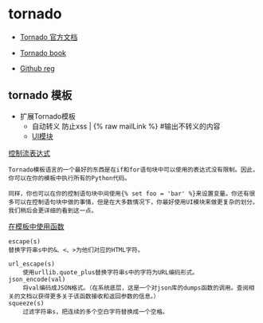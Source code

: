 # tornado

* [Tornado 官方文档](http://www.tornadoweb.cn/documentation#)

* [Tornado book](http://demo.pythoner.com/itt2zh/index.html)

* [Github reg](https://github.com/tornadoweb/tornado)

## tornado 模板
* 扩展Tornado模板
    - 自动转义 防止xss | {% raw mailLink %} #输出不转义的内容
    - [UI模块](http://demo.pythoner.com/itt2zh/ch3.html#ch3-2)

[控制流表达式](http://demo.pythoner.com/itt2zh/ch2.html#ch2-2)
```
Tornado模板语言的一个最好的东西是在if和for语句块中可以使用的表达式没有限制。因此，你可以在你的模板中执行所有的Python代码。

同样，你也可以在你的控制语句块中间使用{% set foo = 'bar' %}来设置变量。你还有很多可以在控制语句块中做的事情，但是在大多数情况下，你最好使用UI模块来做更复杂的划分。我们稍后会更详细的看到这一点。
```
[在模板中使用函数](http://demo.pythoner.com/itt2zh/ch2.html#ch2-2-3)
```
escape(s)
替换字符串s中的&、<、>为他们对应的HTML字符。

url_escape(s)
    使用urllib.quote_plus替换字符串s中的字符为URL编码形式。
json_encode(val)
    将val编码成JSON格式。（在系统底层，这是一个对json库的dumps函数的调用。查阅相关的文档以获得更多关于该函数接收和返回参数的信息。）
squeeze(s)
    过滤字符串s，把连续的多个空白字符替换成一个空格。
```

